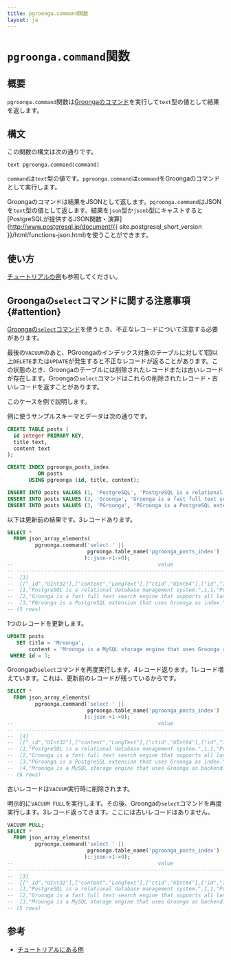 ```yaml
---
title: pgroonga.command関数
layout: ja
---
```


# `pgroonga.command`関数

## 概要

`pgroonga.command`関数は[Groongaのコマンド](http://groonga.org/ja/docs/reference/command.html)を実行して`text`型の値として結果を返します。

## 構文

この関数の構文は次の通りです。

```text
text pgroonga.command(command)
```

`command`は`text`型の値です。`pgroonga.command`は`command`をGroongaのコマンドとして実行します。

Groongaのコマンドは結果をJSONとして返します。`pgroonga.command`はJSONを`text`型の値として返します。結果を`json`型か`jsonb`型にキャストすると[PostgreSQLが提供するJSON関数・演算](http://www.postgresql.jp/document/{{ site.postgresql_short_version }}/html/functions-json.html)を使うことができます。

## 使い方

[チュートリアルの例](../../tutorial/#groonga)も参照してください。

## Groongaの`select`コマンドに関する注意事項 {#attention}

[Groongaの`select`コマンド](http://groonga.org/ja/docs/reference/commands/select.html)を使うとき、不正なレコードについて注意する必要があります。

最後の`VACUUM`のあと、PGroongaのインデックス対象のテーブルに対して1回以上`DELETE`または`UPDATE`が発生すると不正なレコードが返ることがあります。この状態のとき、Groongaのテーブルには削除されたレコードまたは古いレコードが存在します。Groongaの`select`コマンドはこれらの削除されたレコード・古いレコードを返すことがあります。

このケースを例で説明します。

例に使うサンプルスキーマとデータは次の通りです。

```sql
CREATE TABLE posts (
  id integer PRIMARY KEY,
  title text,
  content text
);

CREATE INDEX pgroonga_posts_index
          ON posts
       USING pgroonga (id, title, content);

INSERT INTO posts VALUES (1, 'PostgreSQL', 'PostgreSQL is a relational database management system.');
INSERT INTO posts VALUES (2, 'Groonga', 'Groonga is a fast full text search engine that supports all languages.');
INSERT INTO posts VALUES (3, 'PGroonga', 'PGroonga is a PostgreSQL extension that uses Groonga as index.');
```

以下は更新前の結果です。3レコードあります。

```sql
SELECT *
  FROM json_array_elements(
         pgroonga.command('select ' ||
                          pgroonga.table_name('pgroonga_posts_index')
                         )::json->1->0);
--                                               value                                              
-- -------------------------------------------------------------------------------------------------
--  [3]
--  [["_id","UInt32"],["content","LongText"],["ctid","UInt64"],["id","Int32"],["title","LongText"]]
--  [1,"PostgreSQL is a relational database management system.",1,1,"PostgreSQL"]
--  [2,"Groonga is a fast full text search engine that supports all languages.",2,2,"Groonga"]
--  [3,"PGroonga is a PostgreSQL extension that uses Groonga as index.",3,3,"PGroonga"]
-- (5 rows)
```

1つのレコードを更新します。

```sql
UPDATE posts
   SET title = 'Mroonga',
       content = 'Mroonga is a MySQL storage engine that uses Groonga as backend.'
 WHERE id = 3;
```

Groongaの`select`コマンドを再度実行します。4レコード返ります。1レコード増えています。これは、更新前のレコードが残っているからです。

```sql
SELECT *
  FROM json_array_elements(
         pgroonga.command('select ' ||
                          pgroonga.table_name('pgroonga_posts_index')
                         )::json->1->0);
--                                               value                                              
-- -------------------------------------------------------------------------------------------------
--  [4]
--  [["_id","UInt32"],["content","LongText"],["ctid","UInt64"],["id","Int32"],["title","LongText"]]
--  [1,"PostgreSQL is a relational database management system.",1,1,"PostgreSQL"]
--  [2,"Groonga is a fast full text search engine that supports all languages.",2,2,"Groonga"]
--  [3,"PGroonga is a PostgreSQL extension that uses Groonga as index.",3,3,"PGroonga"]
--  [4,"Mroonga is a MySQL storage engine that uses Groonga as backend.",4,3,"Mroonga"]
-- (6 rows)
```

古いレコードは`VACUUM`実行時に削除されます。

明示的に`VACUUM FULL`を実行します。その後、Groongaの`select`コマンドを再度実行します。3レコード返ってきます。ここには古いレコードはありません。

```sql
VACUUM FULL;
SELECT *
  FROM json_array_elements(
         pgroonga.command('select ' ||
                          pgroonga.table_name('pgroonga_posts_index')
                         )::json->1->0);
--                                               value                                              
-- -------------------------------------------------------------------------------------------------
--  [3]
--  [["_id","UInt32"],["content","LongText"],["ctid","UInt64"],["id","Int32"],["title","LongText"]]
--  [1,"PostgreSQL is a relational database management system.",1,1,"PostgreSQL"]
--  [2,"Groonga is a fast full text search engine that supports all languages.",2,2,"Groonga"]
--  [3,"Mroonga is a MySQL storage engine that uses Groonga as backend.",3,3,"Mroonga"]
-- (5 rows)
```

## 参考

  * [チュートリアルにある例](../../tutorial/#groonga)
